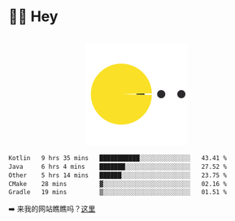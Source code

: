 
# 👋🏻 Hey
<div align="center">
	<br>
	<img src="https://raw.githubusercontent.com/Aniket965/Aniket965/master/pacman.svg?sanitize=true" width="200" height="200">
	<br>
</div>

<!--START_SECTION:waka-->

```txt
Kotlin   9 hrs 35 mins   ███████████░░░░░░░░░░░░░░   43.41 %
Java     6 hrs 4 mins    ███████░░░░░░░░░░░░░░░░░░   27.52 %
Other    5 hrs 14 mins   ██████░░░░░░░░░░░░░░░░░░░   23.75 %
CMake    28 mins         ▓░░░░░░░░░░░░░░░░░░░░░░░░   02.16 %
Gradle   19 mins         ▒░░░░░░░░░░░░░░░░░░░░░░░░   01.51 %
```

<!--END_SECTION:waka-->

 ➡️  来我的网站瞧瞧吗？[这里](https://www.shaolongfei.com)
